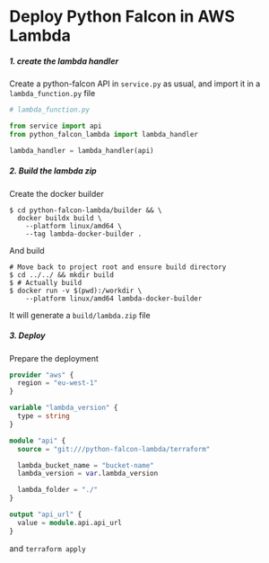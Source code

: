 # Deploy Python Falcon in AWS Lambda

##### 1. create the lambda handler
Create a python-falcon API in `service.py` as usual, and import it in a `lambda_function.py` file
```py
# lambda_function.py

from service import api
from python_falcon_lambda import lambda_handler

lambda_handler = lambda_handler(api)
```

##### 2. Build the lambda zip
Create the docker builder
```shell
$ cd python-falcon-lambda/builder && \
  docker buildx build \
    --platform linux/amd64 \
    --tag lambda-docker-builder . 
```
And build
```shell
# Move back to project root and ensure build directory
$ cd ../../ && mkdir build
$ # Actually build
$ docker run -v $(pwd):/workdir \
    --platform linux/amd64 lambda-docker-builder
```
It will generate a `build/lambda.zip` file

##### 3. Deploy
Prepare the deployment
```deployment.tf
provider "aws" {
  region = "eu-west-1"
}

variable "lambda_version" {
  type = string
}

module "api" {
  source = "git:///python-falcon-lambda/terraform"

  lambda_bucket_name = "bucket-name"
  lambda_version = var.lambda_version

  lambda_folder = "./"
}

output "api_url" {
  value = module.api.api_url
}
```
and `terraform apply`
